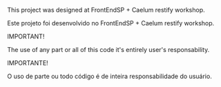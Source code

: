 This project was designed at FrontEndSP + Caelum restify workshop.

Este projeto foi desenvolvido no FrontEndSP + Caelum restify workshop.

IMPORTANT!

The use of any part or all of this code it's entirely user's responsability. 

IMPORTANTE!

O uso de parte ou todo código é de inteira responsabilidade do usuário. 

